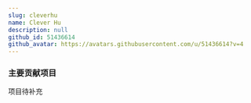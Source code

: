 ```yaml
---
slug: cleverhu
name: Clever Hu
description: null
github_id: 51436614
github_avatar: https://avatars.githubusercontent.com/u/51436614?v=4
---
```


### 主要贡献项目

项目待补充
